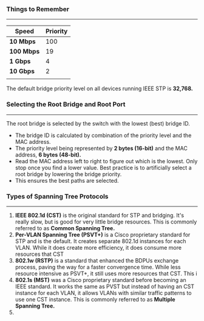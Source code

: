 
### Things to Remember
---

| **Speed**    | Priority |
| ------------ | -------- |
| **10 Mbps**  | 100      |
| **100 Mbps** | 19       |
| **1 Gbps**   | 4        |
| **10 Gbps**  | 2        |
|              |          |
The default bridge priority level on all devices running IEEE STP is **32,768.**

### Selecting the Root Bridge and Root Port
---
The root bridge is selected by the switch with the lowest (best) bridge ID.
- The bridge ID is calculated by combination of the priority level and the MAC address. 
- The priority level being represented by **2 bytes (16-bit)** and the MAC address, **6 bytes (48-bit).**
- Read the MAC address left to right to figure out which is the lowest. Only stop once you find a lower value.
Best practice is to artificially select a root bridge by lowering the bridge priority.
- This ensures the best paths are selected.


### Types of Spanning Tree Protocols
---
1. **IEEE 802.1d (CST)** is the original standard for STP and bridging. It's really slow, but is good for very little bridge resources. This is commonly referred to as **Common Spanning Tree.**
2. **Per-VLAN Spanning Tree (PSVT+)** is a Cisco proprietary standard for STP and is the default. It creates separate 802.1d instances for each VLAN. While it does create more efficiency, it does consume more resources that CST
3. **802.1w (RSTP)** is a standard that enhanced the BDPUs exchange process, paving the way for a faster convergence time. While less resource intensive as PSVT+, it still uses more resources that CST. This i
4. **802.1s (MST)** was a Cisco proprietary standard before becoming an IEEE standard. It works the same as PVST but instead of having an CST instance for each VLAN, it allows VLANs with similar traffic patterns to use one CST instance. This is commonly referred to as **Multiple Spanning Tree.**
5. 